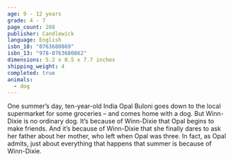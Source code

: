 ```yaml
---
age: 9 - 12 years
grade: 4 - 7
page_count: 208
publisher: Candlewick
language: English
isbn_10: "0763680869"
isbn_13: "978-0763680862"
dimensions: 5.2 x 0.5 x 7.7 inches
shipping_weight: 4
completed: true
animals:
  - dog
---
```


One summer’s day, ten-year-old India Opal Buloni goes down to the local supermarket for some groceries – and comes home with a dog. But Winn-Dixie is no ordinary dog. It’s because of Winn-Dixie that Opal begins to make friends. And it’s because of Winn-Dixie that she finally dares to ask her father about her mother, who left when Opal was three. In fact, as Opal admits, just about everything that happens that summer is because of Winn-Dixie.